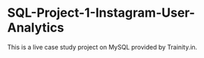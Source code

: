 # SQL-Project-1-Instagram-User-Analytics
This is a live case study project on MySQL provided by Trainity.in.  
